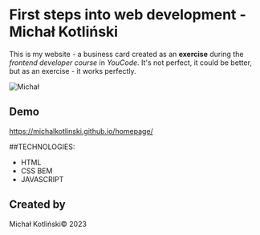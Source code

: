 # First steps into web development - Michał Kotliński
This is my website - a business card created as an **exercise** during the *frontend developer course* in *YouCode*. It's not perfect, it could be better, but as an exercise - it works perfectly.

![Michał](https://imgupload.pl/images/2022/12/17/ja2.jpg)
## Demo

https://michalkotlinski.github.io/homepage/

##TECHNOLOGIES:
- HTML
- CSS BEM
- JAVASCRIPT

## Created by
Michał Kotliński&copy; 2023
